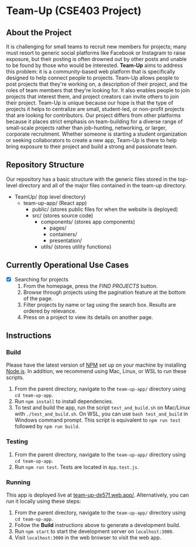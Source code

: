 # Team-Up (CSE403 Project)
## About the Project

It is challenging for small teams to recruit new members for projects; many must resort to generic social platforms like Facebook or Instagram to raise exposure, but their posting is often drowned out by other posts and unable to be found by those who would be interested. **Team-Up** aims to address this problem: it is a community-based web platform that is specifically designed to help connect people to projects. Team-Up allows people to post projects that they're working on, a description of their project, and the roles of team members that they're looking for. It also enables people to join projects that interest them, and project creators can invite others to join their project. Team-Up is unique because our hope is that the type of projects it helps to centralize are small, student-led, or non-profit projects that are looking for contributors. Our project differs from other platforms because it places strict emphasis on team-building for a diverse range of small-scale projects rather than job-hunting, networking, or larger, corporate recruitment. Whether someone is starting a student organization or seeking collaborators to create a new app, Team-Up is there to help bring exposure to their project and build a strong and passionate team.

## Repository Structure

Our repository has a basic structure with the generic files stored in the top-level directory and all of the major files contained in the team-up directory.

* TeamUp/ (top level directory)
	* team-up-app/ (React app)
		* public/ (stores public files for when the website is deployed)
		* src/ (stores source code)
			* components/ (stores app components)
				* pages/
				* containers/
				* presentation/
			* utils/ (stores utility functions)

## Currently Operational Use Cases
- [x] Searching for projects
	1. From the homepage, press the *FIND PROJECTS* button.
	2. Browse through projects using the pagination feature at the bottom of the page.
	3. Filter projects by name or tag using the search box. Results are ordered by relevance.
	4. Press on a project to view its details on another page.

## Instructions
### Build

Please have the latest version of [NPM](https://www.npmjs.com/get-npm) set up on your machine by installing [Node.js](https://nodejs.org/en/). In addition, we recommend using Mac, Linux, or WSL to run these scripts.

1. From the parent directory, navigate to the `team-up-app/` directory using `cd team-up-app`.
2. Run `npm install` to install dependencies.
3. To test and build the app, run the script `test_and_build.sh` on Mac/Linux with `./test_and_build.sh`. On WSL, you can use `bash test_and_build` in Windows command prompt. This script is equivalent to `npm run test` followed by `npm run build`.

### Testing

1. From the parent directory, navigate to the `team-up-app/` directory using `cd team-up-app`.
2. Run `npm run test`. Tests are located in `App.test.js`.

### Running

This app is deployed live at [team-up-de57f.web.app/](https://team-up-de57f.web.app/). Alternatively, you can run it locally using these steps:
1. From the parent directory, navigate to the `team-up-app/` directory using `cd team-up-app`.
2. Follow the **Build** instructions above to generate a development build.
3. Run `npm start` to start the development server on `localhost:3000`.
4. Visit `localhost:3000` in the web browser to visit the web app.
